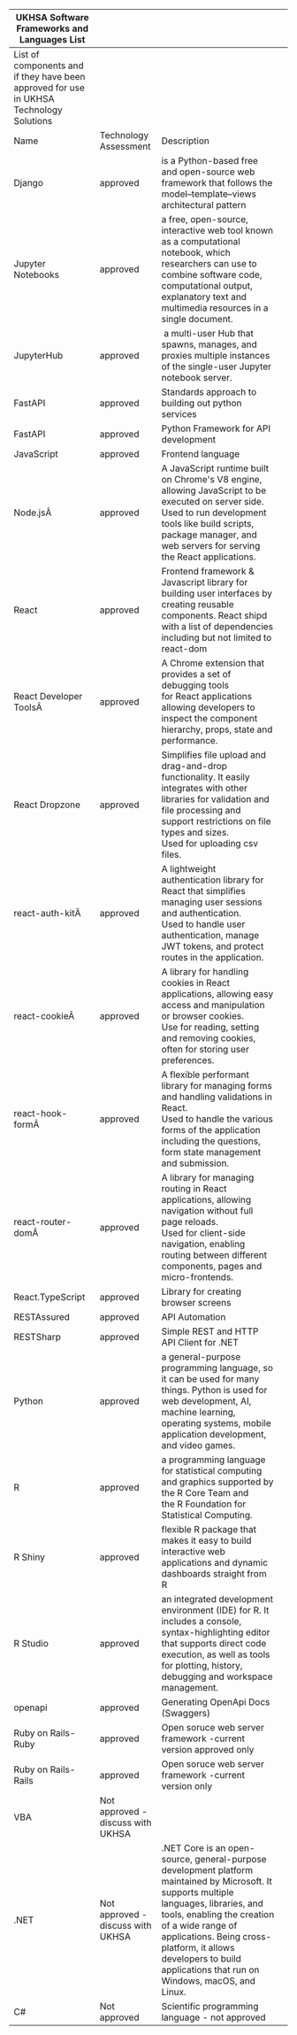 | UKHSA Software Frameworks and Languages List                                            |                                   |                                                                                                                                                                                                                                                                                                                 |   |
|-----------------------------------------------------------------------------------------|-----------------------------------|-----------------------------------------------------------------------------------------------------------------------------------------------------------------------------------------------------------------------------------------------------------------------------------------------------------------|---|
| List of components and if they have been approved for use in UKHSA Technology Solutions |                                   |                                                                                                                                                                                                                                                                                                                 |   |
| Name                                                                                    | Technology Assessment             | Description                                                                                                                                                                                                                                                                                                     |   |
| Django                                                                                  | approved                          | is a Python-based free and open-source web framework that follows the model–template–views architectural pattern                                                                                                                                                                                                |   |
| Jupyter Notebooks                                                                       | approved                          | a free, open-source, interactive web tool known as a computational notebook, which researchers can use to combine software code, computational output, explanatory text and multimedia resources in a single document.                                                                                          |   |
| JupyterHub                                                                              | approved                          |  a multi-user Hub that spawns, manages, and proxies multiple instances of the single-user Jupyter notebook server.                                                                                                                                                                                              |   |
| FastAPI                                                                                 | approved                          | Standards approach to building out python services                                                                                                                                                                                                                                                              |   |
| FastAPI                                                                                 | approved                          | Python Framework for API development                                                                                                                                                                                                                                                                            |   |
| JavaScript                                                                              | approved                          | Frontend language                                                                                                                                                                                                                                                                                               |   |
| Node.jsÂ                                                                                | approved                          | A JavaScript runtime built on Chrome's V8 engine, allowing JavaScript to be executed on server side.<br>Used to run development tools like build scripts, package manager, and web servers for serving the React applications.                                                                                  |   |
| React                                                                                   | approved                          | Frontend framework & Javascript library for building user interfaces by creating reusable components. React shipd with a list of dependencies including but not limited to react-dom                                                                                                                            |   |
| React Developer ToolsÂ                                                                  | approved                          | A Chrome extension that provides a set of debugging tools for React applications allowing developers to inspect the component hierarchy, props, state and performance.                                                                                                                                          |   |
| React Dropzone                                                                          | approved                          | Simplifies file upload and drag-and-drop functionality. It easily integrates with other libraries for validation and file processing and support restrictions on file types and sizes.<br>Used for uploading csv files.                                                                                         |   |
| react-auth-kitÂ                                                                         | approved                          | A lightweight authentication library for React that simplifies managing user sessions and authentication.<br>Used to handle user authentication, manage JWT tokens, and protect routes in the application.                                                                                                      |   |
| react-cookieÂ                                                                           | approved                          | A library for handling cookies in React applications, allowing easy access and manipulation or browser cookies.<br>Use for reading, setting and removing cookies, often for storing user preferences.                                                                                                           |   |
| react-hook-formÂ                                                                        | approved                          | A flexible performant library for managing forms and handling validations in React.<br>Used to handle the various forms of the application including the questions, form state management and submission.                                                                                                       |   |
| react-router-domÂ                                                                       | approved                          | A library for managing routing in React applications, allowing navigation without full page reloads.<br>Used for client-side navigation, enabling routing between different components, pages and micro-frontends.                                                                                              |   |
| React.TypeScript                                                                        | approved                          | Library for creating browser screens                                                                                                                                                                                                                                                                            |   |
| RESTAssured                                                                             | approved                          | API Automation                                                                                                                                                                                                                                                                                                  |   |
| RESTSharp                                                                               | approved                          | Simple REST and HTTP API Client for .NET                                                                                                                                                                                                                                                                        |   |
| Python                                                                                  | approved                          | a general-purpose programming language, so it can be used for many things. Python is used for web development, AI, machine learning, operating systems, mobile application development, and video games.                                                                                                        |   |
| R                                                                                       | approved                          | a programming language for statistical computing and graphics supported by the R Core Team and the R Foundation for Statistical Computing.                                                                                                                                                                      |   |
| R Shiny                                                                                 | approved                          | flexible R package that makes it easy to build interactive web applications and dynamic dashboards straight from R                                                                                                                                                                                              |   |
| R Studio                                                                                | approved                          | an integrated development environment (IDE) for R. It includes a console, syntax-highlighting editor that supports direct code execution, as well as tools for plotting, history, debugging and workspace management.                                                                                           |   |
| openapi                                                                                 | approved                          | Generating OpenApi Docs (Swaggers)                                                                                                                                                                                                                                                                              |   |
| Ruby on Rails- Ruby                                                                     | approved                          | Open soruce web server framework -current version approved only                                                                                                                                                                                                                                                 |   |
| Ruby on Rails- Rails                                                                    | approved                          | Open soruce web server framework -current version only                                                                                                                                                                                                                                                          |   |
| VBA                                                                                     | Not approved - discuss with UKHSA |                                                                                                                                                                                                                                                                                                                 |   |
| .NET                                                                                    | Not approved - discuss with UKHSA | .NET Core is an open-source, general-purpose development platform maintained by Microsoft. It supports multiple languages, libraries, and tools, enabling the creation of a wide range of applications. Being cross-platform, it allows developers to build applications that run on Windows, macOS, and Linux. |   |
| C#                                                                                      | Not approved                      | Scientific programming language - not approved                                                                                                                                                                                                                                                                  |   |
